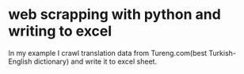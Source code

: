 # web scrapping with python and writing to excel

In my example I crawl translation data from Tureng.com(best Turkish-English dictionary) and write it to excel sheet.
